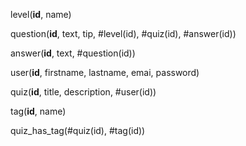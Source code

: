 level(**id**, name)

question(**id**, text, tip, #level(id), #quiz(id), #answer(id))

answer(**id**, text, #question(id))

user(**id**, firstname, lastname, emai, password)

quiz(**id**, title, description, #user(id))

tag(**id**, name)

quiz_has_tag(#quiz(id), #tag(id))
